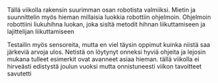 Tällä viikolla rakensin suurimman osan robotista valmiiksi.
Mietin ja suunnittelin myös hieman millaisia luokkia robottiin ohjelmoin. 
Ohjelmoin robottiini liukuhihna luokan, joka sisltä metodit hihnan liikuttamiseen ja lajittelijan liikuttamiseen

Testailin myös sensoreita, mutta en viel täysin oppimut kuinka niistä saa järkeviä arvoja ulos. Netistä on löytynyt onneksi hyviä ohjeita ja lejosin mukana tulleet esimerkit ovat avanneet asiaa hieman.
tällä viikolla ei hirveästi edistystä joulun vuoksi mutta onnistuneesti viikon tavoitteet savutetti
